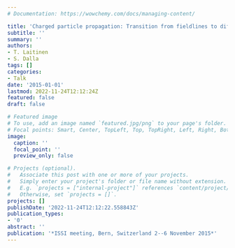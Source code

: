 ```yaml
---
# Documentation: https://wowchemy.com/docs/managing-content/

title: 'Charged particle propagation: Transition from fieldlines to diffusion'
subtitle: ''
summary: ''
authors:
- T. Laitinen
- S. Dalla
tags: []
categories:
- Talk
date: '2015-01-01'
lastmod: 2022-11-24T12:12:24Z
featured: false
draft: false

# Featured image
# To use, add an image named `featured.jpg/png` to your page's folder.
# Focal points: Smart, Center, TopLeft, Top, TopRight, Left, Right, BottomLeft, Bottom, BottomRight.
image:
  caption: ''
  focal_point: ''
  preview_only: false

# Projects (optional).
#   Associate this post with one or more of your projects.
#   Simply enter your project's folder or file name without extension.
#   E.g. `projects = ["internal-project"]` references `content/project/deep-learning/index.md`.
#   Otherwise, set `projects = []`.
projects: []
publishDate: '2022-11-24T12:12:22.558843Z'
publication_types:
- '0'
abstract: ''
publication: '*ISSI meeting, Bern, Switzerland 2--6 November 2015*'
---
```

